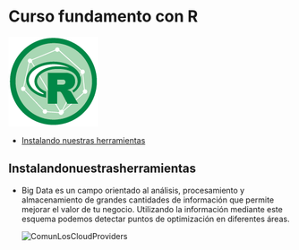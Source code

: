 # Curso fundamento con R
![postgre_instal_](src/1.webp)
- [Instalando nuestras herramientas](#Instalandonuestrasherramientas)



## Instalandonuestrasherramientas
- Big Data es un campo orientado al análisis, procesamiento y almacenamiento de grandes cantidades de información que permite mejorar el valor de tu negocio. Utilizando la información mediante este esquema podemos detectar puntos de optimización en diferentes áreas.

  ![ComunLosCloudProviders](src/2.webp)